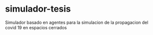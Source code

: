 # simulador-tesis
Simulador basado en agentes para la simulacion de la propagacion del covid 19 en espacios cerrados
